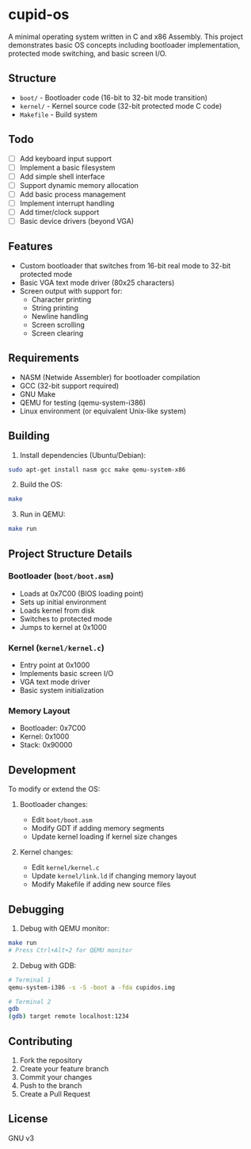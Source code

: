 # cupid-os
A minimal operating system written in C and x86 Assembly. This project demonstrates basic OS concepts including bootloader implementation, protected mode switching, and basic screen I/O.

## Structure
- `boot/` - Bootloader code (16-bit to 32-bit mode transition)
- `kernel/` - Kernel source code (32-bit protected mode C code)
- `Makefile` - Build system

## Todo
- [ ] Add keyboard input support
- [ ] Implement a basic filesystem
- [ ] Add simple shell interface
- [ ] Support dynamic memory allocation
- [ ] Add basic process management
- [ ] Implement interrupt handling
- [ ] Add timer/clock support
- [ ] Basic device drivers (beyond VGA)

## Features
- Custom bootloader that switches from 16-bit real mode to 32-bit protected mode
- Basic VGA text mode driver (80x25 characters)
- Screen output with support for:
  - Character printing
  - String printing
  - Newline handling
  - Screen scrolling
  - Screen clearing

## Requirements
- NASM (Netwide Assembler) for bootloader compilation
- GCC (32-bit support required)
- GNU Make
- QEMU for testing (qemu-system-i386)
- Linux environment (or equivalent Unix-like system)

## Building
1. Install dependencies (Ubuntu/Debian):
```bash
sudo apt-get install nasm gcc make qemu-system-x86
```

2. Build the OS:
```bash
make
```

3. Run in QEMU:
```bash
make run
```

## Project Structure Details
### Bootloader (`boot/boot.asm`)
- Loads at 0x7C00 (BIOS loading point)
- Sets up initial environment
- Loads kernel from disk
- Switches to protected mode
- Jumps to kernel at 0x1000

### Kernel (`kernel/kernel.c`)
- Entry point at 0x1000
- Implements basic screen I/O
- VGA text mode driver
- Basic system initialization

### Memory Layout
- Bootloader: 0x7C00
- Kernel: 0x1000
- Stack: 0x90000

## Development
To modify or extend the OS:

1. Bootloader changes:
   - Edit `boot/boot.asm`
   - Modify GDT if adding memory segments
   - Update kernel loading if kernel size changes

2. Kernel changes:
   - Edit `kernel/kernel.c`
   - Update `kernel/link.ld` if changing memory layout
   - Modify Makefile if adding new source files

## Debugging
1. Debug with QEMU monitor:
```bash
make run
# Press Ctrl+Alt+2 for QEMU monitor
```

2. Debug with GDB:
```bash
# Terminal 1
qemu-system-i386 -s -S -boot a -fda cupidos.img

# Terminal 2
gdb
(gdb) target remote localhost:1234
```

## Contributing
1. Fork the repository
2. Create your feature branch
3. Commit your changes
4. Push to the branch
5. Create a Pull Request

## License
GNU v3

